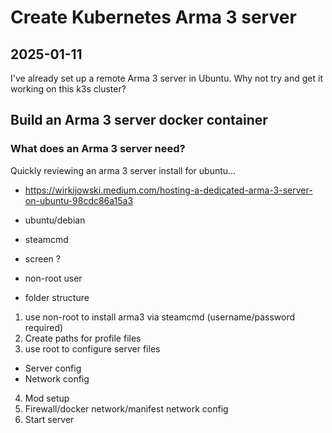 # Create Kubernetes Arma 3 server
## 2025-01-11

I've already set up a remote Arma 3 server in Ubuntu. Why not try and get it working on 
this k3s cluster?

## Build an Arma 3 server docker container

### What does an Arma 3 server need?

Quickly reviewing an arma 3 server install for ubuntu...
- https://wirkijowski.medium.com/hosting-a-dedicated-arma-3-server-on-ubuntu-98cdc86a15a3

- ubuntu/debian
- steamcmd
- screen ?
- non-root user
- folder structure

1. use non-root to install arma3 via steamcmd (username/password required)
2. Create paths for profile files
3. use root to configure server files
  - Server config
  - Network config
4. Mod setup
5. Firewall/docker network/manifest network config
6. Start server
